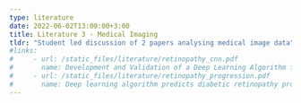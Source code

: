 ```yaml
---
type: literature
date: 2022-06-02T13:00:00+3:00
title: Literature 3 - Medical Imaging
tldr: "Student led discussion of 2 papers analysing medical image data"
#links: 
#     - url: /static_files/literature/retinopathy_cnn.pdf
#       name: Development and Validation of a Deep Learning Algorithm for Detection of Diabetic Retinopathy in Retinal Fundus Photographs
#     - url: /static_files/literature/retinopathy_progression.pdf
#       name: Deep learning algorithm predicts diabetic retinopathy progression in individual patients
---
```

